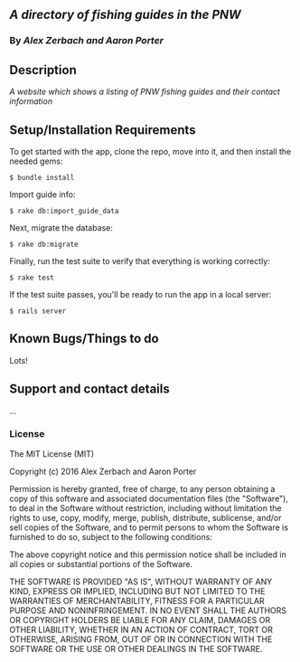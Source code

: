 ## _A directory of fishing guides in the PNW_

### By _**Alex Zerbach and Aaron Porter**_

## Description

_A website which shows a listing of PNW fishing guides and their contact information_

## Setup/Installation Requirements

To get started with the app, clone the repo, move into it, and then install the needed gems:

```
$ bundle install
```

Import guide info:

```
$ rake db:import_guide_data
```

Next, migrate the database:

```
$ rake db:migrate
```

Finally, run the test suite to verify that everything is working correctly:

```
$ rake test
```

If the test suite passes, you'll be ready to run the app in a local server:

```
$ rails server
```

## Known Bugs/Things to do

Lots!

## Support and contact details

...

### License

The MIT License (MIT)

Copyright (c) 2016 Alex Zerbach and Aaron Porter

Permission is hereby granted, free of charge, to any person obtaining a copy of this software and associated documentation files (the "Software"), to deal in the Software without restriction, including without limitation the rights to use, copy, modify, merge, publish, distribute, sublicense, and/or sell copies of the Software, and to permit persons to whom the Software is furnished to do so, subject to the following conditions:

The above copyright notice and this permission notice shall be included in all copies or substantial portions of the Software.

THE SOFTWARE IS PROVIDED "AS IS", WITHOUT WARRANTY OF ANY KIND, EXPRESS OR IMPLIED, INCLUDING BUT NOT LIMITED TO THE WARRANTIES OF MERCHANTABILITY, FITNESS FOR A PARTICULAR PURPOSE AND NONINFRINGEMENT. IN NO EVENT SHALL THE AUTHORS OR COPYRIGHT HOLDERS BE LIABLE FOR ANY CLAIM, DAMAGES OR OTHER LIABILITY, WHETHER IN AN ACTION OF CONTRACT, TORT OR OTHERWISE, ARISING FROM, OUT OF OR IN CONNECTION WITH THE SOFTWARE OR THE USE OR OTHER DEALINGS IN THE SOFTWARE.
